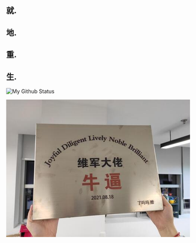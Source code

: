 ## 就.
## 地.
## 重.
## 生.

![My Github Status](https://github-readme-stats.vercel.app/api?username=war408705279&theme=react&include_all_commits=true&count_private=true&show_icons=true&hide_border=true&cache_seconds=1800 "My Github Status")

![维军大佬牛逼](./images/wjdlnp.jpg)
